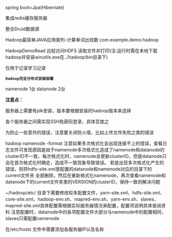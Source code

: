 spring boot+Jpa(Hibernate)

集成redis缓存服务器

整合Druid数据源

Hadoop最简单JAVA应用案列-计算单词出现数 com.example.demo.hadoop

HadoopDemoRead 远程访问HDFS 读取文件并打印(注:运行时需在本地下载hadoop并安装winutils.exe在../hadoop/bin目录下)

仅用于记录学习记录

****`Hadoop完全分布式安装部署`****

namenode 1台 datanode 2台

**注意点：**

服务器上需要有jdk安装，版本要根据安装的hadoop版本来选择

各个服务器之间需实现SSH免密码登录，具体百度之
        
为防止一些意外的错误，注意要关闭防火墙，比如上传文件失败之类的错误  

hadoop namenode -format 注意如果多次格式化会出现连接不上的错误，查看日志文件可发现原因是由于namenode多次格式化造成了namenode和datanode的clusterID不一致，每次格式化时，namenode会更新clusterID，但是datanode只会在首次格式化时确定，造成不一致现象导致错误。 
若是出现多次格式化产生的错误，则将hdfs-site.xml里配置的datanode和namenode对应的目录下的 current文件夹 全部删除，然后在重新格式化namenode，再次查看namenode和datanode下的current文件夹里的VERSION的clusterID，保持一致则解决问题

~/hadoop/etc/ 目录下需要修改较多配置文件，yarn-site.xml、hdfs-site.xml、core-site.xml、hadoop-env.sh、mapred-env.sh、yarn-env.sh、slaves、mapred-site.xml具体配置需根据实际服务器情况来配置，配置项说明具体查阅资料
注意配置时，datanode中的各项配置文件大部分与namenode中的配置相同，slaves只需配置namenode

在/etc/hosts 文件中需要添加各服务器IP以及名称

